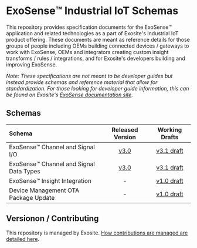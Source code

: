 # ExoSense™️ Industrial IoT Schemas
This repository provides specification documents for the ExoSense™️ application and related technologies as a part of Exosite's Industrial IoT product offering.  These documents are meant as reference details for those groups of people including OEMs building connected devices / gateways to work with ExoSense, OEMs and integrators creating custom insight transforms / rules / integrations, and for Exosite's developers building and improving ExoSense.  

*Note: These specifications are not meant to be developer guides but instead provide schemas and reference material that allow for standardization. For those looking for developer guide information, this can be found on Exosite's [ExoSense documentation site](https://exosense.readme.io/).*


## Schemas
| Schema | Released Version | Working Drafts |
| :----- | :--------------: | :------------: |
| ExoSense™️ Channel and Signal I/O | [v3.0 ](https://github.com/exosite/industrial_iot_schema/blob/master/channel-signal_io_schema.md) | [v3.1 draft](https://github.com/exosite/industrial_iot_schema/blob/working_draft/channel-signal_io_schema.md) |
| ExoSense™️ Channel and Signal Data Types| [v3.0](https://github.com/exosite/industrial_iot_schema/master/data-types.md) | [v3.1 draft](https://github.com/exosite/industrial_iot_schema/blob/working_draft/data-types.md) |
| ExoSense™️ Insight Integration | - | [v1.0 draft](https://github.com/exosite/industrial_iot_schema/blob/working_draft/insight_transform_integration_schema.md) |
| Device Management OTA Package Update | - | [v1.0 draft](https://github.com/exosite/industrial_iot_schema/blob/working_draft/ota_update_schema.md) |



## Versionon / Contributing 
This repository is managed by Exosite.  [How contributions are managed are detailed here](contributing.md).
